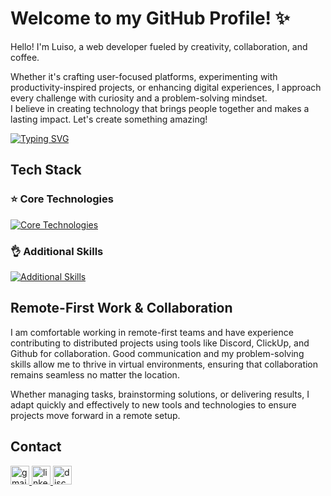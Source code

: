 # Welcome to my GitHub Profile! ✨

Hello! I'm Luiso, a web developer fueled by creativity, collaboration, and coffee.

Whether it's crafting user-focused platforms, experimenting with productivity-inspired projects, or enhancing digital experiences, I approach every challenge with curiosity and a problem-solving mindset.  
I believe in creating technology that brings people together and makes a lasting impact. Let's create something amazing!

[![Typing SVG](https://readme-typing-svg.demolab.com?font=&weight=600&size=18&pause=1000&color=E2DA32&width=435&lines=%23intuitive;%23proactive;%23resourceful)](https://git.io/typing-svg)

## Tech Stack

### ⭐ Core Technologies

[![Core Technologies](https://skillicons.dev/icons?i=react,nextjs,tailwind,nodejs,express,postgresql,prisma,docker,jest,vercel)](https://skillicons.dev)

### 👌 Additional Skills

[![Additional Skills](https://skillicons.dev/icons?i=typescript,mongodb,firebase,redis,graphql,git,aws,cypress,redux,apollo,postman)](https://skillicons.dev)

## Remote-First Work & Collaboration

I am comfortable working in remote-first teams and have experience contributing to distributed projects using tools like Discord, ClickUp, and Github for collaboration. Good communication and my problem-solving skills allow me to thrive in virtual environments, ensuring that collaboration remains seamless no matter the location.

Whether managing tasks, brainstorming solutions, or delivering results, I adapt quickly and effectively to new tools and technologies to ensure projects move forward in a remote setup.

## Contact

<div align="left">
  <a href="mailto:solarluiso@gmail.com" target="_blank">
    <img src="https://img.shields.io/static/v1?message=Email&logo=gmail&label=&color=D14836&logoColor=white&labelColor=&style=for-the-badge" height="30" alt="gmail logo" />
  </a>
  <a href="https://www.linkedin.com/in/solarluiso/" target="_blank">
    <img src="https://img.shields.io/static/v1?message=LinkedIn&logo=linkedin&label=&color=0077B5&logoColor=white&labelColor=&style=for-the-badge" height="30" alt="linkedin logo" />
  </a>
  <a href="https://discordapp.com/users/solarluiso" target="_blank">
    <img src="https://img.shields.io/static/v1?message=Discord&logo=discord&label=&color=7289DA&logoColor=white&labelColor=&style=for-the-badge" height="30" alt="discord logo" />
  </a>
</div>
